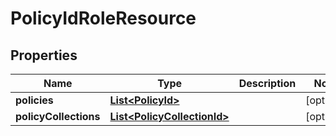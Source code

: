 

# PolicyIdRoleResource


## Properties

| Name | Type | Description | Notes |
|------------ | ------------- | ------------- | -------------|
|**policies** | [**List&lt;PolicyId&gt;**](PolicyId.md) |  |  [optional] |
|**policyCollections** | [**List&lt;PolicyCollectionId&gt;**](PolicyCollectionId.md) |  |  [optional] |



